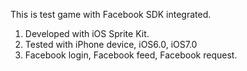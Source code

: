 This is test game with Facebook SDK integrated.

1. Developed with iOS Sprite Kit. 
2. Tested with iPhone device, iOS6.0, iOS7.0
3. Facebook login, Facebook feed, Facebook request.

